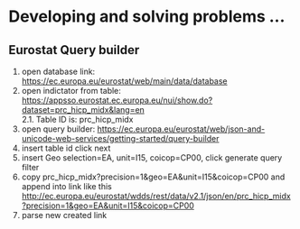 # Developing and solving problems ...
## Eurostat Query builder
1. open database link: <a href="https://ec.europa.eu/eurostat/web/main/data/database">https://ec.europa.eu/eurostat/web/main/data/database</a>
2. open indictator from table: https://appsso.eurostat.ec.europa.eu/nui/show.do?dataset=prc_hicp_midx&lang=en
<br>2.1. Table ID is: prc_hicp_midx
3. open query builder: <a href="https://ec.europa.eu/eurostat/web/json-and-unicode-web-services/getting-started/query-builder">https://ec.europa.eu/eurostat/web/json-and-unicode-web-services/getting-started/query-builder</a>
4. insert table id click next
5. insert Geo selection=EA, unit=I15, coicop=CP00, click generate query filter
6. copy prc_hicp_midx?precision=1&geo=EA&unit=I15&coicop=CP00 and append into link like this http://ec.europa.eu/eurostat/wdds/rest/data/v2.1/json/en/prc_hicp_midx?precision=1&geo=EA&unit=I15&coicop=CP00
7. parse new created link
